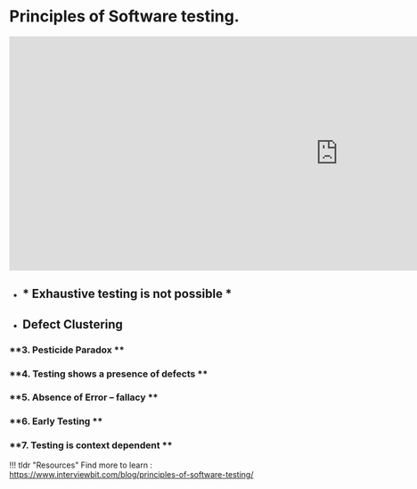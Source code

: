 # Principles of Software testing.

<iframe width="1180" height="420" src="https://www.youtube.com/embed/NC1aqG4tWl4" title="Seven Software Testing Principles" frameborder="0" allow="accelerometer; autoplay; clipboard-write; encrypted-media; gyroscope; picture-in-picture" allowfullscreen></iframe>


- ## * Exhaustive testing is not possible  *
- ## Defect Clustering 
### **3. Pesticide Paradox **
### **4. Testing shows a presence of defects **
### **5. Absence of Error – fallacy **
### **6. Early Testing **
### **7. Testing is context dependent **



!!! tldr "Resources"
    Find more to learn : <a target="_blank" href="https://www.interviewbit.com/blog/principles-of-software-testing/">https://www.interviewbit.com/blog/principles-of-software-testing/</a>